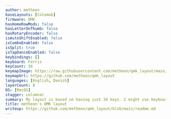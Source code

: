```yaml
---
author: metheon
baseLayouts: [Colemak]
firmware: QMK
hasHomeRowMods: false
hasLetterOnThumb: false
hasRotaryEncoder: false
isAutoShiftEnabled: false
isComboEnabled: false
isSplit: true
isTapDanceEnabled: false
keybindings: []
keyboard: Ferris
keyCount: 34
keymapImage: https://raw.githubusercontent.com/metheon/qmk_layout/main/images/keymap.svg
keymapUrl: https://github.com/metheon/qmk_layout
languages: [English, Danish]
layerCount: 8
OS: [MacOS]
stagger: columnar
summary: My layout is based on having just 34 keys. I might use keyboards larger than this, but not smaller. It is a form factor which is simple, effective and intuitive. I use various keyboards and hence my keyboards layouts are created in the users folder and then shared among several other keyboards.
title: metheon's QMK layout
writeup: https://github.com/metheon/qmk_layout/blob/main/readme.md
---
```

